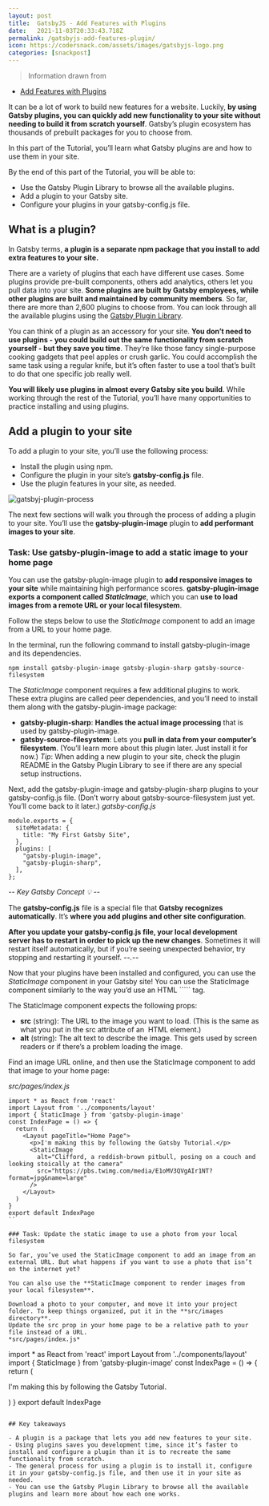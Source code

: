 ```yaml
---
layout: post
title:  GatsbyJS - Add Features with Plugins
date:   2021-11-03T20:33:43.718Z
permalink: /gatsbyjs-add-features-plugin/
icon: https://codersnack.com/assets/images/gatsbyjs-logo.png
categories: [snackpost]
---
```


> Information drawn from 
- [Add Features with Plugins](https://www.gatsbyjs.com/docs/tutorial/part-3/)

It can be a lot of work to build new features for a website. Luckily, **by using Gatsby plugins, you can quickly add new functionality to your site without needing to build it from scratch yourself**. Gatsby’s plugin ecosystem has thousands of prebuilt packages for you to choose from.

In this part of the Tutorial, you’ll learn what Gatsby plugins are and how to use them in your site.

By the end of this part of the Tutorial, you will be able to:

- Use the Gatsby Plugin Library to browse all the available plugins.
- Add a plugin to your Gatsby site.
- Configure your plugins in your gatsby-config.js file.

 
## What is a plugin?

In Gatsby terms, **a plugin is a separate npm package that you install to add extra features to your site.**

There are a variety of plugins that each have different use cases. Some plugins provide pre-built components, others add analytics, others let you pull data into your site. **Some plugins are built by Gatsby employees, while other plugins are built and maintained by community members**. So far, there are more than 2,600 plugins to choose from. You can look through all the available plugins using the [Gatsby Plugin Library](https://www.gatsbyjs.com/plugins).

You can think of a plugin as an accessory for your site. **You don’t need to use plugins - you could build out the same functionality from scratch yourself - but they save you time**. They’re like those fancy single-purpose cooking gadgets that peel apples or crush garlic. You could accomplish the same task using a regular knife, but it’s often faster to use a tool that’s built to do that one specific job really well.

**You will likely use plugins in almost every Gatsby site you build**. While working through the rest of the Tutorial, you’ll have many opportunities to practice installing and using plugins.

## Add a plugin to your site

To add a plugin to your site, you’ll use the following process:

- Install the plugin using npm.
- Configure the plugin in your site’s **gatsby-config.js** file.
- Use the plugin features in your site, as needed.

![gatsbyj-plugin-process](https://codersnack.com/assets/images/gatsbyj-plugin-process.png)

The next few sections will walk you through the process of adding a plugin to your site. You’ll use the **gatsby-plugin-image** plugin to **add performant images to your site**.

### Task: Use gatsby-plugin-image to add a static image to your home page

You can use the gatsby-plugin-image plugin to **add responsive images to your site** while maintaining high performance scores. **gatsby-plugin-image exports a component called *StaticImage***, which you can **use to load images from a remote URL or your local filesystem**.

Follow the steps below to use the *StaticImage* component to add an image from a URL to your home page.

In the terminal, run the following command to install gatsby-plugin-image and its dependencies.
```
npm install gatsby-plugin-image gatsby-plugin-sharp gatsby-source-filesystem
```

The *StaticImage* component requires a few additional plugins to work. These extra plugins are called peer dependencies, and you’ll need to install them along with the gatsby-plugin-image package:

- **gatsby-plugin-sharp**: **Handles the actual image processing** that is used by gatsby-plugin-image.
- **gatsby-source-filesystem**: Lets you **pull in data from your computer’s filesystem**. (You’ll learn more about this plugin later. Just install it for now.)
*Tip*: When adding a new plugin to your site, check the plugin README in the Gatsby Plugin Library to see if there are any special setup instructions.

Next, add the gatsby-plugin-image and gatsby-plugin-sharp plugins to your gatsby-config.js file. (Don’t worry about gatsby-source-filesystem just yet. You’ll come back to it later.)
*gatsby-config.js*
```
module.exports = {
  siteMetadata: {
    title: "My First Gatsby Site",
  },
  plugins: [
    "gatsby-plugin-image",
    "gatsby-plugin-sharp",
  ],
};
```

*-- Key Gatsby Concept 💡 --*

The **gatsby-config.js** file is a special file that **Gatsby recognizes automatically**. It’s **where you add plugins and other site configuration**.

**After you update your gatsby-config.js file, your local development server has to restart in order to pick up the new changes**. Sometimes it will restart itself automatically, but if you’re seeing unexpected behavior, try stopping and restarting it yourself.
*--.--*

Now that your plugins have been installed and configured, you can use the *StaticImage* component in your Gatsby site! You can use the StaticImage component similarly to the way you’d use an HTML ```<img>`` tag.

The StaticImage component expects the following props:

- **src** (string): The URL to the image you want to load. (This is the same as what you put in the src attribute of an <img> HTML element.)
- **alt** (string): The alt text to describe the image. This gets used by screen readers or if there’s a problem loading the image.

Find an image URL online, and then use the StaticImage component to add that image to your home page:

*src/pages/index.js*
```
import * as React from 'react'
import Layout from '../components/layout'
import { StaticImage } from 'gatsby-plugin-image'
const IndexPage = () => {
  return (
    <Layout pageTitle="Home Page">
      <p>I'm making this by following the Gatsby Tutorial.</p>
      <StaticImage
        alt="Clifford, a reddish-brown pitbull, posing on a couch and looking stoically at the camera"
        src="https://pbs.twimg.com/media/E1oMV3QVgAIr1NT?format=jpg&name=large"
      />
    </Layout>
  )
}
export default IndexPage
``

### Task: Update the static image to use a photo from your local filesystem

So far, you’ve used the StaticImage component to add an image from an external URL. But what happens if you want to use a photo that isn’t on the internet yet?

You can also use the **StaticImage component to render images from your local filesystem**.

Download a photo to your computer, and move it into your project folder. To keep things organized, put it in the **src/images directory**.
Update the src prop in your home page to be a relative path to your file instead of a URL. 
*src/pages/index.js*
```
import * as React from 'react'
import Layout from '../components/layout'
import { StaticImage } from 'gatsby-plugin-image'
const IndexPage = () => {
  return (
    <Layout pageTitle="Home Page">
      <p>I'm making this by following the Gatsby Tutorial.</p>
      <StaticImage
        alt="Clifford, a reddish-brown pitbull, dozing in a bean bag chair"
        src="../images/clifford.jpg"
      />
    </Layout>
  )
}
export default IndexPage
```

## Key takeaways

- A plugin is a package that lets you add new features to your site.
- Using plugins saves you development time, since it’s faster to install and configure a plugin than it is to recreate the same functionality from scratch.
- The general process for using a plugin is to install it, configure it in your gatsby-config.js file, and then use it in your site as needed.
- You can use the Gatsby Plugin Library to browse all the available plugins and learn more about how each one works.
